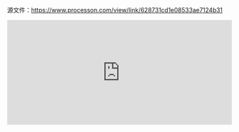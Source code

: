 源文件：https://www.processon.com/view/link/628731cd1e08533ae7124b31

<iframe id="embed_dom" name="embed_dom" frameborder="0" style="display:block;width:525px; height:245px;" src="https://www.processon.com/embed/62866d88e0b34d35a1f53d47"></iframe>
